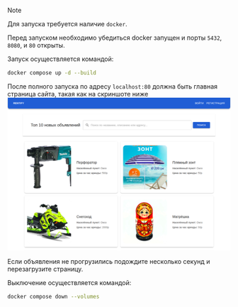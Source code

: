 > [!NOTE]
> Для запуска требуется наличие `docker`.

Перед запуском необходимо убедиться docker запущен и порты `5432`, `8080`, и `80` открыты.

Запуск осуществляется командой:

```bash
docker compose up -d --build
```

После полного запуска по адресу `localhost:80` должна быть главная страница сайта, такая как на скриншоте ниже
![home page](misc/homePage.png)

Если объявления не прогрузились подождите несколько секунд и перезагрузите страницу.


Выключение осуществляется командой:

```bash
docker compose down --volumes
```
